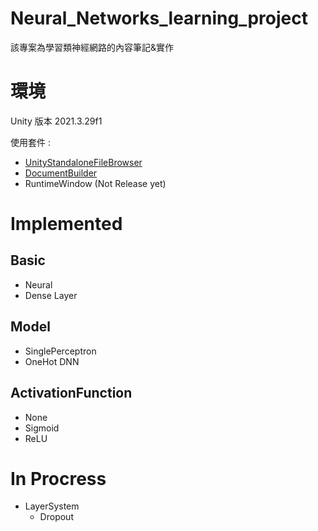 # Neural_Networks_learning_project
該專案為學習類神經網路的內容筆記&實作

# 環境
Unity 版本 2021.3.29f1

使用套件 :
- [UnityStandaloneFileBrowser](https://github.com/gkngkc/UnityStandaloneFileBrowser/tree/master)
- [DocumentBuilder](https://assetstore.unity.com/packages/tools/utilities/document-builder-240100)
- RuntimeWindow (Not Release yet)

# Implemented
## Basic
- Neural
- Dense Layer
## Model
- SinglePerceptron
- OneHot DNN
## ActivationFunction
- None
- Sigmoid
- ReLU

# In Procress
- LayerSystem
  - Dropout 
